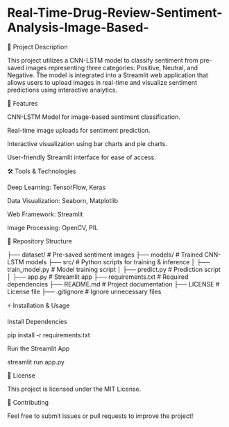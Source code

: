 # Real-Time-Drug-Review-Sentiment-Analysis-Image-Based-

📌 Project Description

This project utilizes a CNN-LSTM model to classify sentiment from pre-saved images representing three categories: Positive, Neutral, and Negative. The model is integrated into a Streamlit web application that allows users to upload images in real-time and visualize sentiment predictions using interactive analytics.

🚀 Features

CNN-LSTM Model for image-based sentiment classification.

Real-time image uploads for sentiment prediction.

Interactive visualization using bar charts and pie charts.

User-friendly Streamlit interface for ease of access.

🛠 Tools & Technologies

Deep Learning: TensorFlow, Keras

Data Visualization: Seaborn, Matplotlib

Web Framework: Streamlit

Image Processing: OpenCV, PIL

📂 Repository Structure

├── dataset/                 # Pre-saved sentiment images
├── models/                  # Trained CNN-LSTM models
├── src/                     # Python scripts for training & inference
│   ├── train_model.py        # Model training script
│   ├── predict.py            # Prediction script
│   ├── app.py                # Streamlit app
├── requirements.txt          # Required dependencies
├── README.md                 # Project documentation
├── LICENSE                   # License file
├── .gitignore                # Ignore unnecessary files

⚡ Installation & Usage

Install Dependencies

pip install -r requirements.txt

Run the Streamlit App

streamlit run app.py

📜 License

This project is licensed under the MIT License.

🤝 Contributing

Feel free to submit issues or pull requests to improve the project!
